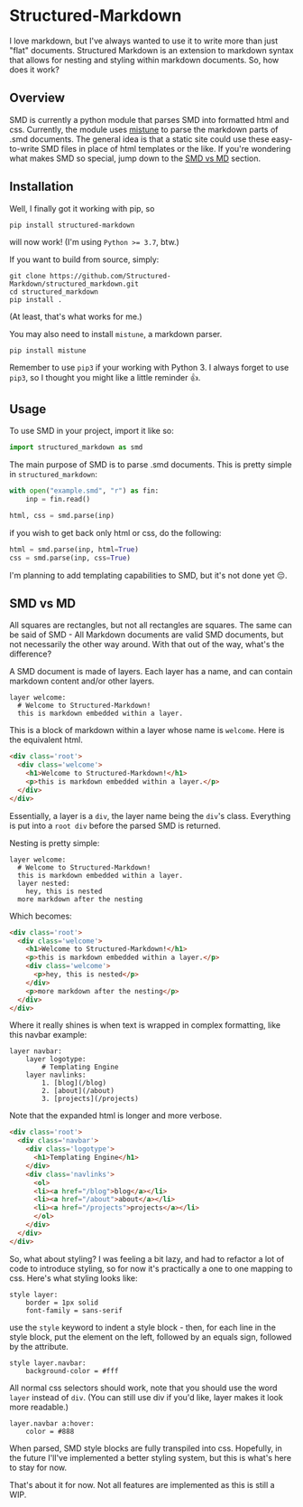 # Structured-Markdown
I love markdown, but I've always wanted to use it to write more than just "flat" documents.
Structured Markdown is an extension to markdown syntax that allows for nesting and styling within markdown documents.
So, how does it work?

## Overview
SMD is currently a python module that parses SMD into formatted html and css.
Currently, the module uses [mistune](https://github.com/lepture/mistune) to parse the markdown parts of .smd documents.
The general idea is that a static site could use these easy-to-write SMD files in place of html templates or the like.
If you're wondering what makes SMD so special, jump down to the [SMD vs MD](#smd-vs-md) section.

## Installation
Well, I finally got it working with pip, so

```
pip install structured-markdown
```

will now work!
(I'm using `Python >= 3.7`, btw.)

If you want to build from source, simply:

```
git clone https://github.com/Structured-Markdown/structured_markdown.git
cd structured_markdown
pip install .
```

(At least, that's what works for me.)

You may also need to install `mistune`, a markdown parser.

```
pip install mistune
```

Remember to use `pip3` if your working with Python 3.
I always forget to use `pip3`, so I thought you might like a little reminder 👍.

## Usage
To use SMD in your project, import it like so:

```python
import structured_markdown as smd
```

The main purpose of SMD is to parse .smd documents. This is pretty simple in `structured_markdown`:

```python
with open("example.smd", "r") as fin:
    inp = fin.read()

html, css = smd.parse(inp)
```

if you wish to get back only html or css, do the following:

```python
html = smd.parse(inp, html=True)
css = smd.parse(inp, css=True)
```

I'm planning to add templating capabilities to SMD, but it's not done yet 😔.

## SMD vs MD
All squares are rectangles, but not all rectangles are squares.
The same can be said of SMD - All Markdown documents are valid SMD documents, but not necessarily the other way around.
With that out of the way, what's the difference?

A SMD document is made of layers.
Each layer has a name, and can contain markdown content and/or other layers.

```
layer welcome:
  # Welcome to Structured-Markdown!
  this is markdown embedded within a layer.
```

This is a block of markdown within a layer whose name is `welcome`.
Here is the equivalent html.

```html
<div class='root'>
  <div class='welcome'>
    <h1>Welcome to Structured-Markdown!</h1>
    <p>this is markdown embedded within a layer.</p>
  </div>
</div>
```

Essentially, a layer is a `div`, the layer name being the `div`'s class.
Everything is put into a `root div` before the parsed SMD is returned.

Nesting is pretty simple:

```
layer welcome:
  # Welcome to Structured-Markdown!
  this is markdown embedded within a layer.
  layer nested:
    hey, this is nested
  more markdown after the nesting
```

Which becomes:

```html
<div class='root'>
  <div class='welcome'>
    <h1>Welcome to Structured-Markdown!</h1>
    <p>this is markdown embedded within a layer.</p>
    <div class='welcome'>
      <p>hey, this is nested</p>
    </div>
    <p>more markdown after the nesting</p>
  </div>
</div>
```

Where it really shines is when text is wrapped in complex formatting, like this navbar example:

```
layer navbar:
    layer logotype:
        # Templating Engine
    layer navlinks:
        1. [blog](/blog)
        2. [about](/about)
        3. [projects](/projects)
```

Note that the expanded html is longer and more verbose.

```html
<div class='root'>
  <div class='navbar'>
    <div class='logotype'>
      <h1>Templating Engine</h1>
    </div>
    <div class='navlinks'>
      <ol>
      <li><a href="/blog">blog</a></li>
      <li><a href="/about">about</a></li>
      <li><a href="/projects">projects</a></li>
      </ol>
    </div>
  </div>
</div>
```

So, what about styling?
I was feeling a bit lazy, and had to refactor a lot of code to introduce styling, so for now it's practically a one to one mapping to css.
Here's what styling looks like:

```
style layer:
    border = 1px solid
    font-family = sans-serif
```

use the `style` keyword to indent a style block - then, for each line in the style block, put the element on the left, followed by an equals sign, followed by the attribute.

```
style layer.navbar:
    background-color = #fff
```

All normal css selectors should work, note that you should use the word `layer` instead of `div`.
(You can still use div if you'd like, layer makes it look more readable.)

```
layer.navbar a:hover:
    color = #888
```

When parsed, SMD style blocks are fully transpiled into css. Hopefully, in the future I'll've implemented a better styling system, but this is what's here to stay for now.

That's about it for now.
Not all features are implemented as this is still a WIP.
